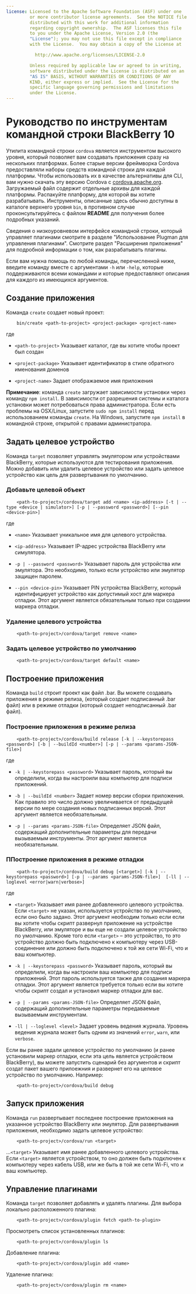 ```yaml
---
license: Licensed to the Apache Software Foundation (ASF) under one
         or more contributor license agreements.  See the NOTICE file
         distributed with this work for additional information
         regarding copyright ownership.  The ASF licenses this file
         to you under the Apache License, Version 2.0 (the
         "License"); you may not use this file except in compliance
         with the License.  You may obtain a copy of the License at

           http://www.apache.org/licenses/LICENSE-2.0

         Unless required by applicable law or agreed to in writing,
         software distributed under the License is distributed on an
         "AS IS" BASIS, WITHOUT WARRANTIES OR CONDITIONS OF ANY
         KIND, either express or implied.  See the License for the
         specific language governing permissions and limitations
         under the License.
---
```


# Руководство по инструментам командной строки BlackBerry 10

Утилита командной строки `cordova` является инструментом высокого уровня, который позволяет вам создавать приложения сразу на нескольких платформах. Более старые версии фреймворка Cordova предоставляли наборы средств командной строки для каждой платформы. Чтобы использовать их в качестве альтернативы для CLI, вам нужно скачать эту версию Cordova с [cordova.apache.org][1]. Загружаемый файл содержит отдельные архивы для каждой платформы. Распакуйте платформу, для которой вы хотите разрабатывать. Инструменты, описанные здесь обычно доступны в каталоге верхнего уровня `bin`, в противном случае проконсультируйтесь с файлом **README** для получения более подробных указаний.

 [1]: http://cordova.apache.org

Сведения о низкоуровневом интерфейсе командной строки, который управляет плагинами смотрите в разделе "Использование Plugman для управления плагинами". Смотрите раздел "Расширения приложения" для подробной информации о том, как разрабатывать плагины.

Если вам нужна помощь по любой команды, перечисленной ниже, введите команду вместе с аргументами `-h` или `-help`, которые поддерживаются всеми командами и которые предоставляют описания для каждого из имеющихся аргументов.

## Создание приложения

Команда `create` создает новый проект:

        bin/create <path-to-project> <project-package> <project-name>
    

где

*   `<path-to-project>` Указывает каталог, где вы хотите чтобы проект был создан

*   `<project-package>` Указывает идентификатор в стиле обратного именования доменов

*   `<project-name>` Задает отображаемое имя приложения

**Примечание**: команда `create` загружает зависимости установки через команду `npm install`. В зависимости от разрешения системы и каталога установки может потребоваться права администратора. Если есть проблемы на OSX/Linux, запустите `sudo npm install` перед использованием команды `create`. На Windows, запустите `npm install` в командной строке, открытой с правами администратора.

## Задать целевое устройство

Команда `target` позволяет управлять эмулятором или устройствами BlackBerry, которые используются для тестирования приложения. Можно добавить или удалить целевое устройство или задать целевое устройство как цель для развертывания по умолчанию.

### Добавьте целевой объект

        <path-to-project>/cordova/target add <name> <ip-address> [-t | --type <device | simulator>] [-p | --password <password>] [--pin <device-pin>]
    

где

*   `<name>` Указывает уникальное имя для целевого устройства.

*   `<ip-address>` Указывает IP-адрес устройства BlackBerry или симулятора.

*   `-p | --password <password>` Указывает пароль для устройства или эмулятора. Это необходимо, только если устройство или эмулятор защищен паролем.

*   `--pin <device-pin>` Указывает PIN устройства BlackBerry, который идентифицирует устройство как допустимый хост для маркера отладки. Этот аргумент является обязательным только при создании маркера отладки.

### Удаление целевого устройства

        <path-to-project>/cordova/target remove <name>
    

### Задать целевое устройство по умолчанию

        <path-to-project>/cordova/target default <name>
    

## Построение приложения

Команда `build` строит проект как файл .bar. Вы можете создавать приложения в режиме релиза, (который создает подписанный .bar файл) или в режиме отладки (который создает неподписанный .bar файл).

### Построение приложения в режиме релиза

        <path-to-project>/cordova/build release [-k | --keystorepass <password>] [-b | --buildId <number>] [-p | --params <params-JSON-file>]
    

где

*   `-k | --keystorepass <password>` Указывает пароль, который вы определили, когда вы настроили ваш компьютер для подписи приложений.

*   `-b | --buildId <number>` Задает номер версии сборки приложения. Как правило это число должно увеличивается от предыдущей версии по мере создания новых подписанных версий. Этот аргумент является необязательным.

*   `-p | --params <params-JSON-file>` Определяет JSON файл, содержащий дополнительные параметры для передачи вызываемым инструменты. Этот аргумент является необязательным.

### ППостроение приложения в режиме отладки

        <path-to-project>/cordova/build debug [<target>] [-k | --keystorepass <password>] [-p | --params <params-JSON-file>]  [-ll | --loglevel <error|warn|verbose>]
    

где

*   `<target>` Указывает имя ранее добавленного целевого устройства. Если `<target>` не указан, используется устройство по умолчанию, если оно было задано. Этот аргумент необходим только если если вы хотите чтобы скрипт развернул приложение на устройстве BlackBerry, или эмуляторе и вы еще не создали целевое устройство по умолчанию. Кроме того если `<target>` – это устройство, то это устройство должно быть подключено к компьютеру через USB-соединение или должно быть подключено к той же сети Wi-Fi, что и ваш компьютер.

*   `-k | --keystorepass <password>` Указывает пароль, который вы определили, когда вы настроили ваш компьютер для подписи приложений. Этот пароль используется также для создания маркера отладки. Этот аргумент является требуется только если вы хотите чтобы скрипт создал и установил маркер отладки для вас.

*   `-p | --params <params-JSON-file>` Определяет JSON файл, содержащий дополнительные параметры передаваемые вызываемым инструментам.

*   `-ll | --loglevel <level>` Задает уровень ведения журнала. Уровень ведения журнала может быть одним из значений `error`, `warn`, или `verbose`.

Если вы ранее задали целевое устройство по умолчанию (и ранее установили маркер отладки, если эта цель является устройством BlackBerry), вы можете запустить сценарий без аргументов и скрипт создат пакет вашего прилоежния и развернет его на целевое устройство по умолчанию. Например:

        <path-to-project>/cordova/build debug
    

## Запуск приложения

Команда `run` развертывает последнее построение приложения на указанное устройство BlackBerry или эмулятор. Для развертывания приложения, необходимо задать целевое устройство:

        <path-to-project>/cordova/run <target>
    

...`<target>` Указывает имя ранее добавленного целевого устройства. Если `<target>` является устройством, то оно должен быть подключен к компьютеру через кабель USB, или же быть в той же сети Wi-Fi, что и ваш компьютер.

## Управление плагинами

Команда `target` позволяет добавлять и удалять плагины. Для выбора локально расположенного плагина:

        <path-to-project>/cordova/plugin fetch <path-to-plugin>
    

Просмотреть список установленных плагинов:

        <path-to-project>/cordova/plugin ls
    

Добавление плагина:

        <path-to-project>/cordova/plugin add <name>
    

Удаление плагина:

        <path-to-project>/cordova/plugin rm <name>